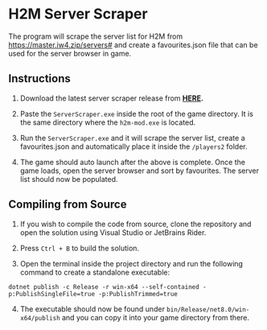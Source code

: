 # H2M Server Scraper

The program will scrape the server list for H2M from https://master.iw4.zip/servers# and create a favourites.json file that can be used for the server browser in game.

## Instructions

1. Download the latest server scraper release from **[HERE](https://github.com/Bowhza/H2M-ServerScraper/releases).**

2. Paste the `ServerScraper.exe` inside the root of the game directory. It is the same directory where the `h2m-mod.exe` is located.

3. Run the `ServerScraper.exe` and it will scrape the server list, create a favourites.json and automatically place it inside the `/players2` folder.

4. The game should auto launch after the above is complete. Once the game loads, open the server browser and sort by favourites. The server list should now be populated.

## Compiling from Source

1. If you wish to compile the code from source, clone the repository and open the solution using Visual Studio or JetBrains Rider.

2. Press `Ctrl + B` to build the solution.

3. Open the terminal inside the project directory and run the following command to create a standalone executable:

```console
dotnet publish -c Release -r win-x64 --self-contained -p:PublishSingleFile=true -p:PublishTrimmed=true
```

4. The executable should now be found under `bin/Release/net8.0/win-x64/publish` and you can copy it into your game directory from there.

